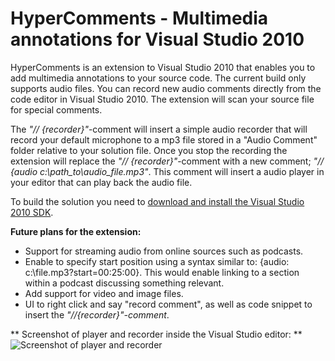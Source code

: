 HyperComments - Multimedia annotations for Visual Studio 2010
=============================================================

HyperComments is an extension to Visual Studio 2010 that enables you to add multimedia annotations to your source code. The current build only supports audio files. You can record new audio comments directly from the code editor in Visual Studio 2010. The extension will scan your source file for special comments.

The *"// {recorder}"*-comment will insert a simple audio recorder that will record your default microphone to a mp3 file stored in a "Audio Comment" folder relative to your solution file. Once you stop the recording the extension will replace the *"// {recorder}"*-comment with a new comment; *"// {audio c:\path_to\audio_file.mp3"*. This comment will insert a audio player in your editor that can play back the audio file. 

To build the solution you need to [download and install the Visual Studio 2010 SDK][1].

**Future plans for the extension:**

  - Support for streaming audio from online sources such as podcasts.
  - Enable to specify start position using a syntax similar to: {audio: c:\file.mp3?start=00:25:00}. This would enable linking to a section within a podcast discussing something relevant.
  - Add support for video and image files.
  - UI to right click and say "record comment", as well as code snippet to insert the *"//{recorder}"-comment*.

** Screenshot of player and recorder inside the Visual Studio editor: **
![Screenshot of player and recorder][2]

  [1]: http://www.microsoft.com/downloads/details.aspx?FamilyID=47305cf4-2bea-43c0-91cd-1b853602dcc5&displaylang=en
  [2]: http://follesoe.github.com/HyperComments/Images/AudioRecordingScreenshot.PNG